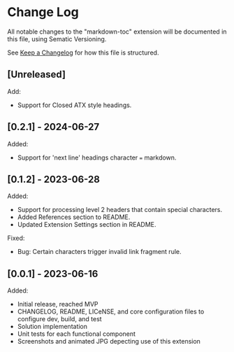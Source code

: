 # Change Log

All notable changes to the "markdown-toc" extension will be documented in this file, using Sematic Versioning.

See [Keep a Changelog](http://keepachangelog.com/) for how this file is structured.

## [Unreleased]

Add:

- Support for Closed ATX style headings.

## [0.2.1] - 2024-06-27

Added:

- Support for 'next line' headings character `=` markdown.

## [0.1.2] - 2023-06-28

Added:

- Support for processing level 2 headers that contain special characters.
- Added References section to README.
- Updated Extension Settings section in README.

Fixed:

- Bug: Certain characters trigger invalid link fragment rule.

## [0.0.1] - 2023-06-16

Added:

- Initial release, reached MVP
- CHANGELOG, README, LICeNSE, and core configuration files to configure dev, build, and test
- Solution implementation
- Unit tests for each functional component
- Screenshots and animated JPG depecting use of this extension
